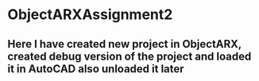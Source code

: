 # ObjectARXAssignment2
## Here I have created new project in ObjectARX, created debug version of the project and loaded it in AutoCAD also unloaded it later
